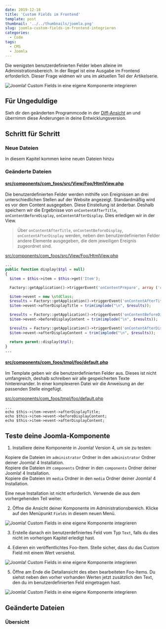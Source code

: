 ```yaml
---
date: 2019-12-18
title: 'Custom Fields im Frontend'
template: post
thumbnail: '../../thumbnails/joomla.png'
slug: joomla-custom-fields-im-frontend-integrieren
categories:
  - Code
tags:
  - CMS
  - Joomla
---
```


Die wenigsten benutzerdefinierten Felder leben alleine im Administrationsbereich. In der Regel ist eine Ausgabe im Frontend erforderlich. Dieser Frage widmen wir uns im aktuellen Teil der Artikelserie.

![Joomla! Custom Fields in eine eigene Komponente integrieren](/images/j4x18x1.png)

## Für Ungeduldige

Sieh dir den geänderten Programmcode in der [Diff-Ansicht](https://github.com/astridx/boilerplate/compare/t14a...t14b) an und übernimm diese Änderungen in deine Entwicklungsversion.


## Schritt für Schritt

### Neue Dateien

In diesem Kapitel kommen keine neuen Dateien hinzu

### Geänderte Dateien

#### [src/components/com_foos/src/View/Foo/HtmlView.php](https://github.com/astridx/boilerplate/compare/t14a...t14b#diff-c77adeff4ff9e321c996e0e12c54b656)

Die benutzerdefinierten Felder werden mithilfe von Ereignissen an drei unterschiedlichen Stellen auf der Website angezeigt. Standardmäßig wird es vor dem Content ausgegeben. Diese Einstellung ist änderbar. Deshalb speichern wir die Ergebnisse von `onContentAfterTitle`, `onContentBeforeDisplay`, `onContentAfterDisplay`. Dies erledigen wir in der View.

> Über  `onContentAfterTitle`, `onContentBeforeDisplay`, `onContentAfterDisplay` werden, neben den benutzerdefinierten Felder andere Elemente ausgegeben, die dem jeweiligen Ereignis zugeordnet sind.

[src/components/com_foos/src/View/Foo/HtmlView.php](https://github.com/astridx/boilerplate/blob/6f52944757be5b7839c787338dc81932d7d25b59/src/components/com_foos/src/View/Foo/HtmlView.php)

```php
...
public function display($tpl = null)
{
  $item = $this->item = $this->get('Item');

  Factory::getApplication()->triggerEvent('onContentPrepare', array ('com_foos.foo', &$item));

  $item->event = new \stdClass;
  $results = Factory::getApplication()->triggerEvent('onContentAfterTitle', array('com_foos.foo', &$item, &$item->params));
  $item->event->afterDisplayTitle = trim(implode("\n", $results));

  $results = Factory::getApplication()->triggerEvent('onContentBeforeDisplay', array('com_foos.foo', &$item, &$item->params));
  $item->event->beforeDisplayContent = trim(implode("\n", $results));

  $results = Factory::getApplication()->triggerEvent('onContentAfterDisplay', array('com_foos.foo', &$item, &$item->params));
  $item->event->afterDisplayContent = trim(implode("\n", $results));

  return parent::display($tpl);
}
...

```

####  [src/components/com_foos/tmpl/foo/default.php](https://github.com/astridx/boilerplate/compare/t14a...t14b#diff-a33732ebd6992540b8adca5615b51a1f)

Im Template geben wir die benutzerdefinierten Felder aus. Dieses ist nicht umfangreich, deshalb schreiben wir alle gespeicherten Texte hintereinander. In einer komplexeren Datei wir die Anweisung an der passenden Stelle eingefügt.

[src/components/com_foos/tmpl/foo/default.php](https://github.com/astridx/boilerplate/blob/6f52944757be5b7839c787338dc81932d7d25b59/src/components/com_foos/tmpl/foo/default.php)

```
...
echo $this->item->event->afterDisplayTitle; 
echo $this->item->event->beforeDisplayContent;
echo $this->item->event->afterDisplayContent;

```

## Teste deine Joomla-Komponente

1. Installiere deine Komponente in Joomla! Version 4, um sie zu testen:

Kopiere die Dateien im `administrator` Ordner in den `administrator` Ordner deiner Joomla! 4 Installation.  
Kopiere die Dateien im `components` Ordner in den `components` Ordner deiner Joomla! 4 Installation.  
Kopiere die Dateien im `media` Ordner in den `media` Ordner deiner Joomla! 4 Installation.

Eine neue Installation ist nicht erforderlich. Verwende die aus dem vorhergehenden Teil weiter.

2. Öffne die Ansicht deiner Komponente im Administrationsbereich. Klicke auf den Menüpunkt `Fields` in diesem neuen Menü.

![Joomla! Custom Fields in eine eigene Komponente integrieren](/images/j4x17x1.png)

3. Erstelle danach ein benutzerdefiniertes Feld vom Typ `Text`, falls du dies nicht im vorherigen Kapitel erledigt hast.

4. Edieren ein veröffentlichtes Foo-Item. Stelle sicher, dass du das Custom Field mit einem Wert versiehst.

![Joomla! Custom Fields in eine eigene Komponente integrieren](/images/j4x18x1.png)

5. Öffne am Ende die Detailansicht des eben bearbeiteten Foo-Items. Du siehst neben den vorher vorhanden Werten jetzt zusätzlich den Text, den du im benutzerdefinierten Feld eingetragen hast.

![Joomla! Custom Fields in eine eigene Komponente integrieren](/images/j4x18x2.png)

## Geänderte Dateien

### Übersicht
